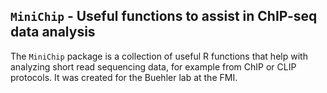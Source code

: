 ## `MiniChip` - Useful functions to assist in ChIP-seq data analysis 

The `MiniChip` package is a collection of useful R functions that help with analyzing short read sequencing data, for example from ChIP or CLIP protocols. 
It was created for the Buehler lab at the FMI. 
